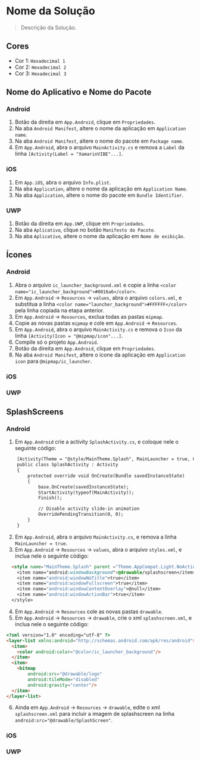 # Nome da Solução
> Descrição da Solução.

## Cores
- Cor 1: `Hexadecimal 1`
- Cor 2: `Hexadecimal 2`
- Cor 3: `Hexadecimal 3`

## Nome do Aplicativo e Nome do Pacote
### Android
1. Botão da direita em `App.Android`, clique em `Propriedades`.
2. Na aba `Android Manifest`, altere o nome da aplicação em `Application name`.
3. Na aba `Android Manifest`, altere o nome do pacote em `Package name`.
4. Em `App.Android`, abra o arquivo `MainActivity.cs` e remova a `Label` da linha `[Activity(Label = "XamarinVIBE"...]`.
### iOS
1. Em `App.iOS`, abra o arquivo `Info.plist`.
2. Na aba `Application`, altere o nome da aplicação em `Application Name`.
3. Na aba `Application`, altere o nome do pacote em `Bundle Identifier`.
### UWP
1. Botão da direita em `App.UWP`, clique em `Propriedades`.
2. Na aba `Aplicativo`, clique no botão `Manifesto do Pacote`.
3. Na aba `Aplicativo`, altere o nome da aplicação em `Nome de exibição`.

## Ícones
### Android
1. Abra o arquivo `ic_launcher_background.xml` e copie a linha `<color name="ic_launcher_background">#0016a6</color>`.
2. Em `App.Android` -> `Resources` -> `values`, abra o arquivo `colors.xml`, e substitua a linha `<color name="launcher_background">#FFFFFF</color>` pela linha copiada na etapa anterior.
3. Em `App.Android` -> `Resources`, exclua todas as pastas `mipmap`.
4. Copie as novas pastas `mipmap` e cole em `App.Android` -> `Resources`.
5. Em `App.Android`, abra o arquivo `MainActivity.cs` e remova o `Icon` da linha `[Activity(Icon = "@mipmap/icon"...]`.
6. Compile só o projeto `App.Android`.
7. Botão da direita em `App.Android`, clique em `Propriedades`.
8. Na aba `Android Manifest`, altere o ícone da aplicação em `Application icon` para `@mipmap/ic_launcher`.
### iOS
### UWP

## SplashScreens
### Android
1. Em `App.Android` crie a activity `SplashActivity.cs`, e coloque nele o seguinte código:
```html
    [Activity(Theme = "@style/MainTheme.Splash", MainLauncher = true, ConfigurationChanges = ConfigChanges.ScreenSize | ConfigChanges.Orientation)]
    public class SplashActivity : Activity
    {
        protected override void OnCreate(Bundle savedInstanceState)
        {
            base.OnCreate(savedInstanceState);
            StartActivity(typeof(MainActivity));
            Finish();

            // Disable activity slide-in animation
            OverridePendingTransition(0, 0);
        }
    }
```
2. Em `App.Android`, abra o arquivo `MainActivity.cs`, e remova a linha `MainLauncher = true`.
3. Em `App.Android` -> `Resources` -> `values`, abra o arquivo `styles.xml`, e inclua nele o seguinte código:
```html
  <style name="MainTheme.Splash" parent ="Theme.AppCompat.Light.NoActionBar">
    <item name="android:windowBackground">@drawable/splashscreen</item>
    <item name="android:windowNoTitle">true</item>
    <item name="android:windowFullscreen">true</item>
    <item name="android:windowContentOverlay">@null</item>
    <item name="android:windowActionBar">true</item>
  </style>
```
4. Em `App.Android` -> `Resources` cole as novas pastas `drawable`.
5. Em `App.Android` -> `Resources` -> `drawable`, crie o xml `splashscreen.xml`, e inclua nele o seguinte código:
```html
<?xml version="1.0" encoding="utf-8" ?>
<layer-list xmlns:android="http://schemas.android.com/apk/res/android">
  <item>
    <color android:color="@color/ic_launcher_background"/>
  </item>
  <item>
    <bitmap
        android:src="@drawable/logo"
        android:tileMode="disabled"
        android:gravity="center"/>
  </item>
</layer-list>
``` 
6. Ainda em `App.Android` -> `Resources` -> `drawable`, edite o xml `splashscreen.xml` para incluir a imagem de splashscreen na linha `android:src="@drawable/SplashScreen"`. 
### iOS
### UWP
